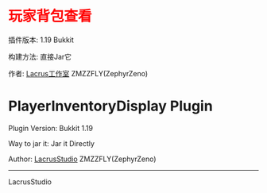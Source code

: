 <h1 style="color:red;">玩家背包查看</h1>

插件版本: 1.19 Bukkit

构建方法: 直接Jar它

作者: <a href="http://syzygy.top">Lacrus工作室</a> ZMZZFLY(ZephyrZeno)

<h1>PlayerInventoryDisplay Plugin</h1>

Plugin Version: Bukkit 1.19

Way to jar it: Jar it Directly

Author: <a href="http://syzygy.top">LacrusStudio</a> ZMZZFLY(ZephyrZeno)
<hr>
LacrusStudio
